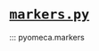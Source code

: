 # [`markers.py`](https://github.com/pyomeca/pyomeca/blob/master/pyomeca/markers.py)

::: pyomeca.markers